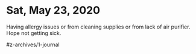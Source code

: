 # Sat, May 23, 2020
Having allergy issues or from cleaning supplies or from lack of air purifier. Hope not getting sick. 



#z-archives/1-journal